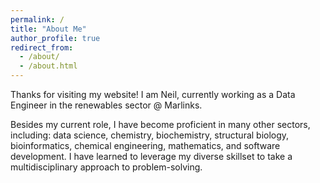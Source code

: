 ```yaml
---
permalink: /
title: "About Me"
author_profile: true
redirect_from: 
  - /about/
  - /about.html
---
```


Thanks for visiting my website! I am Neil, currently working as a Data Engineer in the renewables sector @ Marlinks. 

Besides my current role, I have become proficient in many other sectors, including: data science, chemistry, biochemistry, structural biology, bioinformatics, chemical engineering, mathematics, and software development. I have learned to leverage my diverse skillset to take a multidisciplinary approach to problem-solving.




